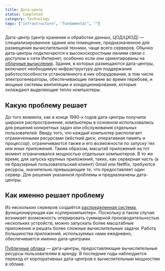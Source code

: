 ```yaml
---
title: Дата-центр
status: Completed
category: Technology
tags: ["infrastructure", "fundamental", ""]
---
```


Дата-центр (центр хранения и обработки данных, ЦОД/ЦХОД) — специализированное здание или помещение, предназначенное для размещения вычислительной техники, чаще всего серверов.
Обычно дата-центры подключаются к высокоскоростным линиям связи с доступом к сети Интернет, особенно если они ориентированы на [облачные вычисления](/ru/cloud-computing/).
Здания, в которых размещаются дата-центры, включают необходимую инфраструктуру для поддержания работоспособности установленного в них оборудования, в том числе электрогенераторы, обеспечивающие питание во время перебоев, и мощные системы вентиляции и кондиционирования, которые охлаждают выделяющие тепло компьютеры.

## Какую проблему решает

До того момента, как в конце 1990-х годов дата-центры получили широкое распространение, компьютеры в основном использовались для решения конкретных задач или обслуживания отдельных пользователей.
Ввиду того, что каждый компьютер располагает ограниченными ресурсами (жёсткий диск, оперативная память и процессор), ограничиваются также и его возможности 
по запуску тех или иных приложений.
Таким образом, масштаб приложений на тот момент ограничивался мощностью отдельных компьютеров.
В то же время, для запуска крупных приложений, таких, как серверная часть (а не браузерный пользовательский клиент) Gmail или Netflix, требуются ресурсы, значительно превышающие те, 
что предоставляет один сервер.
Для решения указанной проблемы и предназначены дата-центры.

## Как именно решает проблему

Из нескольких серверов создаётся [распределенная система](/distributed-systems/), функционирующая как «суперкомпьютер».
Поскольку в таком случае возникает возможность оперировать суммарной производительностью нескольких устройств, можно запускать более масштабные приложения и решать 
более сложные вычислительные задачи.
Работа большинства приложений, используемых нами ежедневно, обеспечивается именно дата-центрами.

[Публичные облака](/ru/cloud-computing/) — дата-центры, предоставляющие вычислительные ресурсы пользователям в аренду.
В последние годы наблюдается переход от корпоративных дата-центров к вычислительным мощностям в облаке.
